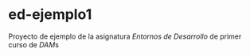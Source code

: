 # ed-ejemplo1
Proyecto de ejemplo de la asignatura *Entornos de Desarrollo* de primer curso de *DAM*s